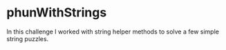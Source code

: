 # phunWithStrings
In this challenge I worked with string helper methods to solve a few simple string puzzles.
